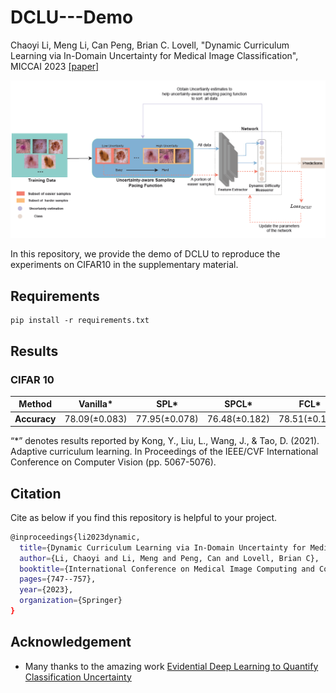 # DCLU---Demo
Chaoyi Li, Meng Li, Can Peng, Brian C. Lovell, "Dynamic Curriculum Learning via In-Domain Uncertainty for Medical Image Classification", MICCAI 2023 [[paper]](https://link.springer.com/chapter/10.1007/978-3-031-43904-9_72)

![image](./DCLU_framework.png)

In this repository, we provide the demo of DCLU to reproduce the experiments on CIFAR10 in the supplementary material.

## Requirements
```
pip install -r requirements.txt
```

## Results
### CIFAR 10

|**Method**|Vanilla*|SPL*|SPCL*|FCL*|Adaptive CL*|Ours(exp)|Ours(full)|
|----------|-------|---|----|---|-----------|---------|----------|
|**Accuracy**|$78.09(± 0.083)$|$77.95 (± 0.078)$|$76.48 (± 0.182)$|$78.51 (± 0.106)$|$79.74 (± 0.074)$|$81.16 (± 0.553)$|$81.58(± 0.064)$|

“*” denotes results reported by Kong, Y., Liu, L., Wang, J., & Tao, D. (2021). Adaptive curriculum learning. In Proceedings of the IEEE/CVF International Conference on Computer Vision (pp. 5067-5076).

## Citation
Cite as below if you find this repository is helpful to your project.
```sh
@inproceedings{li2023dynamic,
  title={Dynamic Curriculum Learning via In-Domain Uncertainty for Medical Image Classification},
  author={Li, Chaoyi and Li, Meng and Peng, Can and Lovell, Brian C},
  booktitle={International Conference on Medical Image Computing and Computer-Assisted Intervention},
  pages={747--757},
  year={2023},
  organization={Springer}
}
```
## Acknowledgement
* Many thanks to the amazing work [Evidential Deep Learning to Quantify Classification Uncertainty](https://github.com/muratsensoy/muratsensoy.github.io/blob/master/uncertainty.ipynb)
